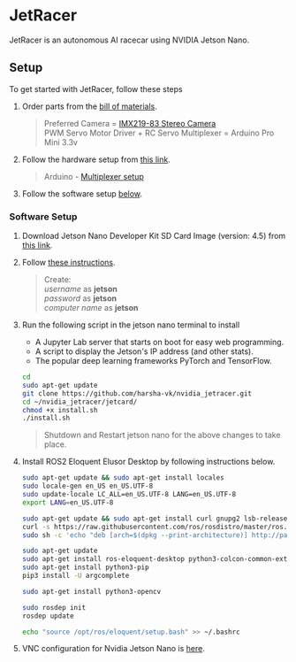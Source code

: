 # JetRacer

JetRacer is an autonomous AI racecar using NVIDIA Jetson Nano.

## Setup

To get started with JetRacer, follow these steps

1. Order parts from the [bill of materials](https://github.com/NVIDIA-AI-IOT/jetracer/blob/master/docs/latrax/bill_of_materials.md).
    > Preferred Camera = [IMX219-83 Stereo Camera](https://www.waveshare.com/imx219-83-stereo-camera.htm)</br>
    > PWM Servo Motor Driver + RC Servo Multiplexer = Arduino Pro Mini 3.3v

2. Follow the hardware setup from [this link](https://github.com/NVIDIA-AI-IOT/jetracer/blob/master/docs/latrax/hardware_setup.md).
    > Arduino - [Multiplexer setup](assets/multiplexer/multiplexer.md)

3. Follow the software setup [below](#Software-Setup).

### Software Setup

1. Download Jetson Nano Developer Kit SD Card Image (version: 4.5) from [this link](https://developer.nvidia.com/embedded/downloads).

2. Follow [these instructions](https://developer.nvidia.com/embedded/learn/get-started-jetson-nano-devkit).
    > Create:</br>
    > *username* as **jetson**</br>
    > *password* as **jetson**</br>
    > *computer name* as **jetson**

3. Run the following script in the jetson nano terminal to install

    - A Jupyter Lab server that starts on boot for easy web programming.
    - A script to display the Jetson's IP address (and other stats).
    - The popular deep learning frameworks PyTorch and TensorFlow.

    ```bash
    cd
    sudo apt-get update
    git clone https://github.com/harsha-vk/nvidia_jetracer.git
    cd ~/nvidia_jetracer/jetcard/
    chmod +x install.sh
    ./install.sh
    ```
    > Shutdown and Restart jetson nano for the above changes to take place.

4. Install ROS2 Eloquent Elusor Desktop by following instructions below.

    ```bash
    sudo apt-get update && sudo apt-get install locales
    sudo locale-gen en_US en_US.UTF-8
    sudo update-locale LC_ALL=en_US.UTF-8 LANG=en_US.UTF-8
    export LANG=en_US.UTF-8

    sudo apt-get update && sudo apt-get install curl gnupg2 lsb-release
    curl -s https://raw.githubusercontent.com/ros/rosdistro/master/ros.asc | sudo apt-key add -
    sudo sh -c 'echo "deb [arch=$(dpkg --print-architecture)] http://packages.ros.org/ros2/ubuntu $(lsb_release -cs) main" > /etc/apt/sources.list.d/ros2-latest.list'

    sudo apt-get update
    sudo apt-get install ros-eloquent-desktop python3-colcon-common-extensions python3-rosdep
    sudo apt-get install python3-pip
    pip3 install -U argcomplete

    sudo apt-get install python3-opencv

    sudo rosdep init
    rosdep update

    echo "source /opt/ros/eloquent/setup.bash" >> ~/.bashrc
    ```
5. VNC configuration for Nvidia Jetson Nano is [here](assets/vnc_config.md).